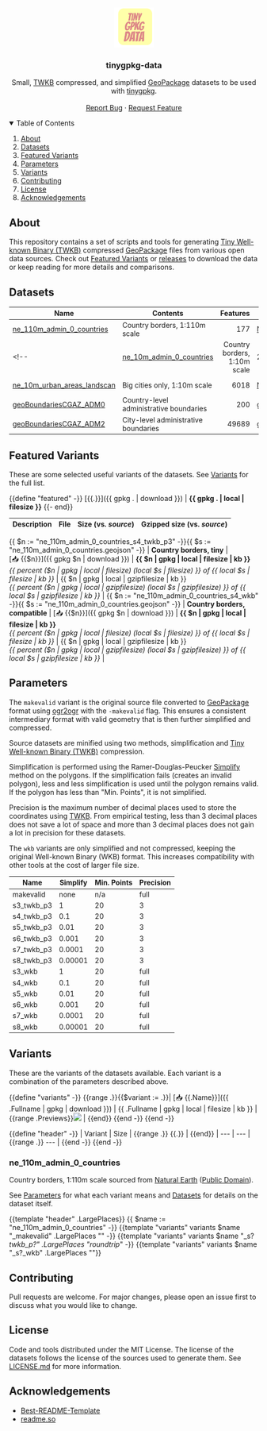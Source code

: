 <!-- HEADER -->
<br />
<p align="center">
  <a href="https://github.com/SmilyOrg/tinygpkg-data">
    <img src="assets/logo.png" alt="Logo" width="80" height="80">
  </a>

  <h3 align="center">tinygpkg-data</h3>

  <p align="center">
    Small, <a href="https://github.com/TWKB/Specification/blob/master/twkb.md">TWKB</a> compressed, and simplified <a href="http://www.geopackage.org/">GeoPackage</a> datasets to be used with <a href="https://github.com/SmilyOrg/tinygpkg-data/">tinygpkg</a>.
    <br />
    <br />
    <a href="https://github.com/SmilyOrg/tinygpkg-data/issues">Report Bug</a>
    ·
    <a href="https://github.com/SmilyOrg/tinygpkg-data/issues">Request Feature</a>
  </p>
</p>



<!-- TABLE OF CONTENTS -->
<details open="open">
  <summary>Table of Contents</summary>
  <ol>
    <li><a href="#about">About</a></li>
    <li><a href="#datasets">Datasets</a></li>
    <li><a href="#featured-variants">Featured Variants</a></li>
    <li><a href="#parameters">Parameters</a></li>
    <li><a href="#variants">Variants</a></li>
    <li><a href="#contributing">Contributing</a></li>
    <li><a href="#license">License</a></li>
    <li><a href="#acknowledgements">Acknowledgements</a></li>
  </ol>
</details>



## About

This repository contains a set of scripts and tools for generating [Tiny
Well-known Binary (TWKB)] compressed [GeoPackage] files from various open data
sources. Check out [Featured Variants](#featured-variants) or [releases] to
download the data or keep reading for more details and comparisons.

[releases]: https://github.com/SmilyOrg/tinygpkg-data/releases

## Datasets

| Name                          | Contents                                | Features | Source          | License                            |
| ----------------------------- | --------------------------------------- | -------: | --------------- | ---------------------------------- |
| [ne_110m_admin_0_countries]   | Country borders, 1:110m scale           |      177 | [Natural Earth] | [Public Domain][ne-license]        |
<!-- | [ne_10m_admin_0_countries]    | Country borders, 1:10m scale            |      258 | [Natural Earth] | [Public Domain][ne-license]        |
| [ne_10m_urban_areas_landscan] | Big cities only, 1:10m scale            |     6018 | [Natural Earth] | [Public Domain][ne-license]        |
| [geoBoundariesCGAZ_ADM0]      | Country-level administrative boundaries |      200 | [geoBoundaries] | [Attribution required][gb-license] |
| [geoBoundariesCGAZ_ADM2]      | City-level administrative boundaries    |    49689 | [geoBoundaries] | [Attribution required][gb-license] | -->

[ne_110m_admin_0_countries]: #ne_110m_admin_0_countries
[ne_10m_admin_0_countries]: #ne_10m_admin_0_countries
[ne_10m_urban_areas_landscan]: #ne_10m_urban_areas_landscan
[geoBoundariesCGAZ_ADM0]: #geoboundariescgaz_adm0
[geoBoundariesCGAZ_ADM2]: #geoboundariescgaz_adm2

[Natural Earth]: https://www.naturalearthdata.com/
[geoBoundaries]: https://www.geoboundaries.org
[ne-license]: https://www.naturalearthdata.com/about/terms-of-use/
[gb-license]: https://www.geoboundaries.org/index.html#citation

## Featured Variants

These are some selected useful variants of the datasets. See
[Variants](#variants) for the full list.

{{define "featured" -}}
[{{.}}]({{ gpkg . | download }}) | **{{ gpkg . | local | filesize }}**
{{- end}}

| Description                             | File                                                       | Size (vs. _source_) | Gzipped size (vs. _source_) |
| --------------------------------------- | -------------------------------------------------------------- | ---- | -------------- |
{{ $n := "ne_110m_admin_0_countries_s4_twkb_p3" -}}{{ $s := "ne_110m_admin_0_countries.geojson" -}}
| **Country borders, tiny** | [📥&nbsp;{{$n}}]({{ gpkg $n | download }}) | **{{ $n | gpkg | local | filesize | kb }}** <br> _{{ percent ($n | gpkg | local | filesize) (local $s | filesize) }} of {{ local $s | filesize | kb }}_ | {{ $n | gpkg | local | gzipfilesize | kb }} <br> _{{ percent ($n | gpkg | local | gzipfilesize) (local $s | gzipfilesize) }} of {{ local $s | gzipfilesize | kb }}_ |
{{ $n := "ne_110m_admin_0_countries_s4_wkb" -}}{{ $s := "ne_110m_admin_0_countries.geojson" -}}
| **Country borders, compatible** | [📥&nbsp;{{$n}}]({{ gpkg $n | download }}) | **{{ $n | gpkg | local | filesize | kb }}** <br> _{{ percent ($n | gpkg | local | filesize) (local $s | filesize) }} of {{ local $s | filesize | kb }}_ | {{ $n | gpkg | local | gzipfilesize | kb }} <br> _{{ percent ($n | gpkg | local | gzipfilesize) (local $s | gzipfilesize) }} of {{ local $s | gzipfilesize | kb }}_ |

## Parameters

The `makevalid` variant is the original source file converted to [GeoPackage]
format using [ogr2ogr] with the `-makevalid` flag. This ensures a consistent
intermediary format with valid geometry that is then further simplified and
compressed.

Source datasets are minified using two methods, simplification and [Tiny
Well-known Binary (TWKB)][TWKB] compression.

Simplification is performed using the Ramer-Douglas-Peucker [Simplify] method on
the polygons. If the simplification fails (creates an invalid polygon), less and
less simplification is used until the polygon remains valid. If the polygon has
less than "Min. Points", it is not simplified.

Precision is the maximum number of decimal places used to store the coordinates
using [TWKB]. From empirical testing, less than 3 decimal places does not save a
lot of space and more than 3 decimal places does not gain a lot in precision for
these datasets.

The `wkb` variants are only simplified and not compressed, keeping the original
Well-known Binary (WKB) format. This increases compatibility with other tools at
the cost of larger file size.

| Name       | Simplify | Min. Points | Precision |
| ---------- | -------- | ----------- | --------- |
| makevalid  | none     | n/a         | full      |
| s3_twkb_p3 | 1        | 20          | 3         |
| s4_twkb_p3 | 0.1      | 20          | 3         |
| s5_twkb_p3 | 0.01     | 20          | 3         |
| s6_twkb_p3 | 0.001    | 20          | 3         |
| s7_twkb_p3 | 0.0001   | 20          | 3         |
| s8_twkb_p3 | 0.00001  | 20          | 3         |
| s3_wkb     | 1        | 20          | full      |
| s4_wkb     | 0.1      | 20          | full      |
| s5_wkb     | 0.01     | 20          | full      |
| s6_wkb     | 0.001    | 20          | full      |
| s7_wkb     | 0.0001   | 20          | full      |
| s8_wkb     | 0.00001  | 20          | full      |

[TWKB]: https://github.com/TWKB/Specification/blob/master/twkb.md
[Simplify]: https://pkg.go.dev/github.com/peterstace/simplefeatures/geom#Geometry.Simplify
[ogr2ogr]: https://gdal.org/programs/ogr2ogr.html

## Variants

These are the variants of the datasets available. Each variant is a combination of the parameters described above.

{{define "variants" -}}
{{range .}}{{$variant := .}}| [📥&nbsp;{{.Name}}]({{ .Fullname | gpkg | download }}) | {{ .Fullname | gpkg | local | filesize | kb }} | {{range .Previews}}<a href="{{ .Path }}"><img src="{{ .Path }}"></a> | {{end}}
{{end -}}
{{end -}}

{{define "header" -}}
| Variant | Size | {{range .}} {{.}} | {{end}}
| --- | --- | {{range .}} --- | {{end -}}
{{end -}}

### ne_110m_admin_0_countries

Country borders, 1:110m scale sourced from [Natural Earth] ([Public Domain][ne-license]).

See [Parameters](#parameters) for what each variant means and
[Datasets](#datasets) for details on the dataset itself.

{{template "header" .LargePlaces}}
{{ $name := "ne_110m_admin_0_countries" -}}
{{template "variants" variants $name "_makevalid" .LargePlaces "" -}}
{{template "variants" variants $name "_s?_twkb_p?" .LargePlaces "roundtrip_" -}}
{{template "variants" variants $name "_s?_wkb" .LargePlaces ""}}



<!-- ### ne_10m_admin_0_countries

Country borders, 1:10m scale sourced from [Natural Earth] ([Public Domain][ne-license]).

See [Parameters](#parameters) for what each variant means and
[Datasets](#datasets) for details on the dataset itself.

{{template "header" .LargePlaces}}
{{ $name := "ne_10m_admin_0_countries" -}}
{{template "variants" variants $name "_makevalid" .LargePlaces "" -}}
{{template "variants" variants $name "_s?_twkb_p?" .LargePlaces "roundtrip_" -}}
{{template "variants" variants $name "_s?" .LargePlaces ""}}



### ne_10m_urban_areas_landscan

Big cities only, 1:10m scale sourced from [Natural Earth] ([Public Domain][ne-license]).

See [Parameters](#parameters) for what each variant means and
[Datasets](#datasets) for details on the dataset itself.

{{template "header" .SmallPlaces}}
{{ $name := "ne_10m_urban_areas_landscan" -}}
{{template "variants" variants $name "_makevalid" .SmallPlaces "" -}}
{{template "variants" variants $name "_s?_twkb_p?" .SmallPlaces "roundtrip_" -}}
{{template "variants" variants $name "_s?" .SmallPlaces ""}} -->



<!-- ### geoBoundariesCGAZ_ADM0

Country-level administrative boundaries sourced from [geoBoundaries]([Attribution required][gb-license]).

See [Parameters](#parameters) for what each variant means and
[Datasets](#datasets) for details on the dataset itself.

{{template "header" .LargePlaces}}
{{ $name := "geoBoundariesCGAZ_ADM0" -}}
{{template "variants" variants $name "_makevalid" .LargePlaces "" -}}
{{template "variants" variants $name "_s?_twkb_p?" .LargePlaces "roundtrip_" -}}
{{template "variants" variants $name "_s?" .LargePlaces ""}} -->



<!-- ### geoBoundariesCGAZ_ADM2

City-level administrative boundaries sourced from [geoBoundaries]([Attribution required][gb-license]).

See [Parameters](#parameters) for what each variant means and
[Datasets](#datasets) for details on the dataset itself.

{{template "header" .LargePlaces}}
{{ $name := "geoBoundariesCGAZ_ADM2" -}}
{{template "variants" variants $name "_makevalid" .LargePlaces "" -}}
{{template "variants" variants $name "_s?_twkb_p?" .LargePlaces "roundtrip_" -}}
{{template "variants" variants $name "_s?" .LargePlaces ""}} -->



## Contributing

Pull requests are welcome. For major changes, please open an issue first to
discuss what you would like to change.

## License

Code and tools distributed under the MIT License. The license of the datasets follows the license of the sources used to generate them. See [LICENSE.md](LICENSE.md) for more information.

## Acknowledgements
* [Best-README-Template](https://github.com/othneildrew/Best-README-Template)
* [readme.so](https://readme.so/)

[Tiny Well-known Binary (TWKB)]: https://github.com/TWKB/Specification/blob/master/twkb.md
[GeoPackage]: http://www.geopackage.org/
